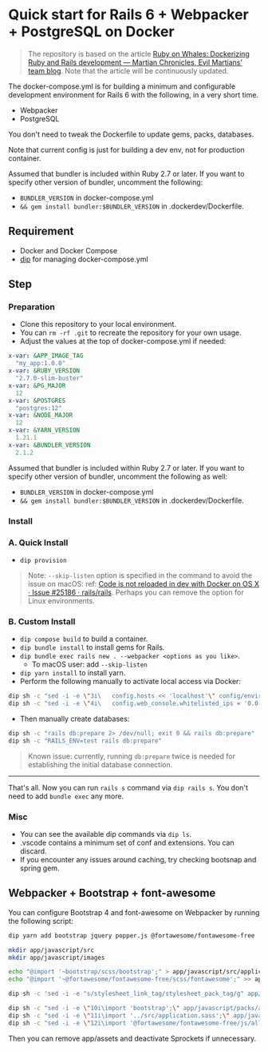 # Quick start for Rails 6 + Webpacker + PostgreSQL on Docker

> The repository is based on the article [Ruby on Whales: Dockerizing Ruby and Rails development — Martian Chronicles, Evil Martians’ team blog](https://evilmartians.com/chronicles/ruby-on-whales-docker-for-ruby-rails-development). Note that the article will be continuously updated.

The docker-compose.yml is for building a minimum and configurable development environment for Rails 6 with the following, in a very short time.

- Webpacker
- PostgreSQL

You don't need to tweak the Dockerfile to update gems, packs, databases.

Note that current config is just for building a dev env, not for production container.

Assumed that bundler is included within Ruby 2.7 or later. If you want to specify other version of bundler, uncomment the following:

- `BUNDLER_VERSION` in docker-compose.yml
- `&& gem install bundler:$BUNDLER_VERSION` in .dockerdev/Dockerfile.

## Requirement

- Docker and Docker Compose
- [dip](https://github.com/bibendi/dip) for managing docker-compose.yml

## Step

### Preparation

- Clone this repository to your local environment.
- You can `rm -rf .git` to recreate the repository for your own usage.
- Adjust the values at the top of docker-compose.yml if needed:

```yaml
x-var: &APP_IMAGE_TAG
  "my_app:1.0.0"
x-var: &RUBY_VERSION
  "2.7.0-slim-buster"
x-var: &PG_MAJOR
  12
x-var: &POSTGRES
  "postgres:12"
x-var: &NODE_MAJOR
  12
x-var: &YARN_VERSION
  1.21.1
x-var: &BUNDLER_VERSION
  2.1.2
```

Assumed that bundler is included within Ruby 2.7 or later. If you want to specify other version of bundler, uncomment the following as well:

- `BUNDLER_VERSION` in docker-compose.yml
- `&& gem install bundler:$BUNDLER_VERSION` in .dockerdev/Dockerfile.

### Install

### A. Quick Install

- `dip provision`

> Note: `--skip-listen` option is specified in the command to avoid the issue on macOS:
> ref: [Code is not reloaded in dev with Docker on OS X · Issue \#25186 · rails/rails](https://github.com/rails/rails/issues/25186). Perhaps you can remove the option for Linux environments.

### B. Custom Install

- `dip compose build` to build a container.
- `dip bundle install` to install gems for Rails.
- `dip bundle exec rails new . --webpacker <options as you like>`.
  - To macOS user: add `--skip-listen`
- `dip yarn install` to install yarn.
- Perform the following manually to activate local access via Docker:

```sh
dip sh -c "sed -i -e \"3i\   config.hosts << 'localhost'\" config/environments/development.rb"
dip sh -c "sed -i -e \"4i\   config.web_console.whitelisted_ips = '0.0.0.0/0'\" config/environments/development.rb"
```

- Then manually create databases:

```sh
dip sh -c "rails db:prepare 2> /dev/null; exit 0 && rails db:prepare"
dip sh -c "RAILS_ENV=test rails db:prepare"
```

> Known issue: currently, running `db:prepare` twice is needed for establishing the initial database connection.

--------

That's all. Now you can run `rails s` command via `dip rails s`. You don't need to add `bundle exec` any more.

### Misc

- You can see the available dip commands via `dip ls`.
- .vscode contains a minimum set of conf and extensions. You can discard.
- If you encounter any issues around caching, try checking bootsnap and spring gem.

## Webpacker + Bootstrap + font-awesome

You can configure Bootstrap 4 and font-awesome on Webpacker by running the following script:

```sh
dip yarn add bootstrap jquery popper.js @fortawesome/fontawesome-free

mkdir app/javascript/src
mkdir app/javascript/images

echo "@import '~bootstrap/scss/bootstrap';" > app/javascript/src/application.sass
echo "@import '~@fortawesome/fontawesome-free/scss/fontawesome';" >> app/javascript/src/application.sass

dip sh -c 'sed -i -e "s/stylesheet_link_tag/stylesheet_pack_tag/g" app/views/layouts/application.html.erb'

dip sh -c "sed -i -e \"10i\import 'bootstrap';\" app/javascript/packs/application.js"
dip sh -c "sed -i -e \"11i\import '../src/application.sass';\" app/javascript/packs/application.js"
dip sh -c "sed -i -e \"12i\import '@fortawesome/fontawesome-free/js/all';\" app/javascript/packs/application.js"
```

Then you can remove app/assets and deactivate Sprockets if unnecessary.


